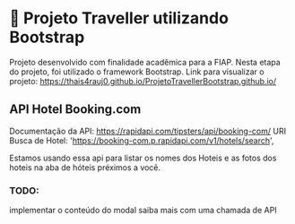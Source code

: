 # :pushpin: Projeto Traveller utilizando Bootstrap

Projeto desenvolvido com finalidade acadêmica para a FIAP. 
Nesta etapa do projeto, foi utilizado o framework Bootstrap.
Link para visualizar o projeto: https://thais4rauj0.github.io/ProjetoTravellerBootstrap.github.io/

## API Hotel Booking.com

Documentação da API: https://rapidapi.com/tipsters/api/booking-com/
URI Busca de Hotel: 'https://booking-com.p.rapidapi.com/v1/hotels/search',

Estamos usando essa api para listar os nomes dos Hoteis e as fotos dos hoteis na aba de hóteis préximos a você. 

### TODO: 
implementar o conteúdo do modal saiba mais com uma chamada de API
